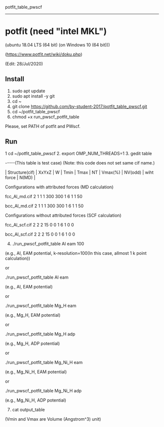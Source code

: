 potfit_table_pwscf


------------------------------------------------------------------------------
# potfit (need "intel MKL")


(ubuntu 18.04 LTS (64 bit) (on Windows 10 (64 bit)))


(https://www.potfit.net/wiki/doku.php)


(Edit: 28/Jul/2020)


## Install
1. sudo apt update
2. sudo apt install -y git
3. cd ~
4. git clone https://github.com/by-student-2017/potfit_table_pwscf.git
5. cd ~/potfit_table_pwscf
6. chmod +x run_pwscf_potfit_table


Please, set PATH of potfit and PWscf.


## Run
1 cd ~/potfit_table_pwscf
2. export OMP_NUM_THREADS=1
3. gedit table


-----(This table is test case) (Note: this code does not set same cif name.)


| Structure(cif) | XxYxZ | W | Tmin | Tmax | NT | Vmax(%) | NV(odd) | wiht force | N(MD) |


Configurations with attributed forces (MD calculation)


fcc_Al_md.cif       2 1 1   1    300    300    1      6         1        1           50


bcc_Al_md.cif       2 1 1   1    300    300    1      6         1        1           50




Configurations without attributed forces (SCF calculation)


fcc_Al_scf.cif      2 2 2  15      0      0    1      6         1        0            0


bcc_Al_scf.cif      2 2 2  15      0      0    1      6         1        0            0


4. ./run_pwscf_potfit_table Al eam 100


  (e.g., Al, EAM potential, k-resolution=100(In this case, allmost 1 k point calculation))


  or


  ./run_pwscf_potfit_table Al eam


  (e.g., Al, EAM potential)


  or


  ./run_pwscf_potfit_table Mg_H eam


  (e.g., Mg_H, EAM potential)


  or


  ./run_pwscf_potfit_table Mg_H adp


  (e.g., Mg_H, ADP potential)


  or


  ./run_pwscf_potfit_table Mg_Ni_H eam


  (e.g., Mg_Ni_H, EAM potential)


  or


  ./run_pwscf_potfit_table Mg_Ni_H adp


  (e.g., Mg_Ni_H, ADP potential)


7. cat output_table


  (Vmin and Vmax are Volume (Angstrom^3) unit)

